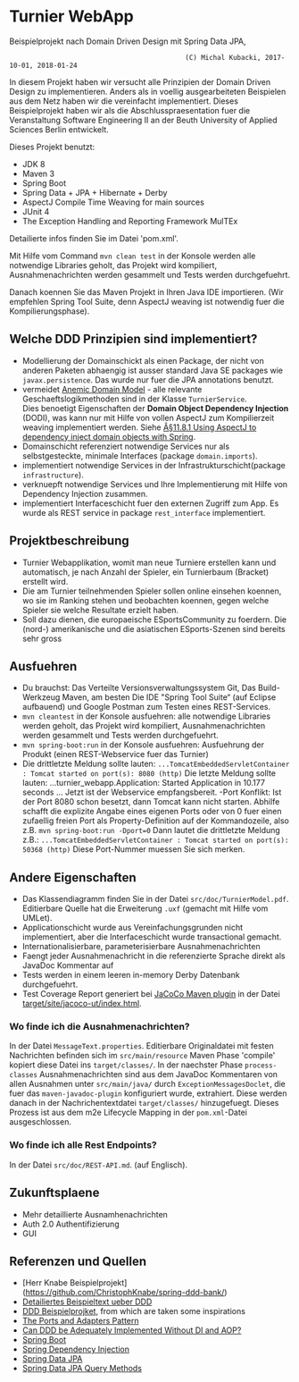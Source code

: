 Turnier WebApp 
=======================
Beispielprojekt nach Domain Driven Design mit Spring Data JPA,

                                                (C) Michal Kubacki, 2017-10-01, 2018-01-24

In diesem Projekt haben wir versucht alle Prinzipien der Domain Driven Design zu implementieren.  Anders als in voellig ausgearbeiteten Beispielen aus dem Netz haben wir die vereinfacht implementiert.
Dieses Beispielprojekt haben wir als die Abschlusspraesentation fuer die Veranstaltung Software Engineering II an der Beuth University of Applied Sciences Berlin entwickelt.

Dieses Projekt benutzt:

- JDK 8
- Maven 3
- Spring Boot
- Spring Data + JPA + Hibernate + Derby
- AspectJ Compile Time Weaving for main sources
- JUnit 4
- The Exception Handling and Reporting Framework MulTEx

Detailierte infos finden Sie im Datei 'pom.xml'.

Mit Hilfe vom Command `mvn clean test` in der Konsole werden alle notwendige Libraries geholt, das Projekt wird kompiliert, Ausnahmenachrichten werden gesammelt und Tests werden durchgefuehrt.

Danach koennen Sie das Maven Projekt in Ihren Java IDE importieren.
(Wir empfehlen Spring Tool Suite, denn AspectJ weaving ist notwendig fuer die Kompilierungsphase).

## Welche DDD Prinzipien sind implementiert?

- Modellierung der Domainschickt als einen Package, der nicht von anderen Paketen abhaengig ist ausser standard Java SE packages wie `javax.persistence`. Das wurde nur fuer die JPA annotations benutzt.
- vermeidet [Anemic Domain Model](https://martinfowler.com/bliki/AnemicDomainModel.html) - alle relevante Geschaeftslogikmethoden sind in der Klasse `TurnierService`.  
  Dies benoetigt Eigenschaften der **Domain Object Dependency Injection** (DODI), was kann nur mit Hilfe von vollen AspectJ zum Kompilierzeit weaving implementiert werden. 
  Siehe [Â§11.8.1 Using AspectJ to dependency inject domain objects with Spring](http://docs.spring.io/spring/docs/4.3.x/spring-framework-reference/html/aop.html#aop-atconfigurable).
- Domainschicht referenziert notwendige Services nur als selbstgesteckte, minimale Interfaces (package `domain.imports`).
- implementiert notwendige Services in der Infrastrukturschicht(package `infrastructure`).
- verknuepft notwendige Services und Ihre Implementierung mit Hilfe von Dependency Injection zusammen. 
- implementiert Interfaceschicht fuer den externen Zugriff zum App. Es wurde als REST service in package `rest_interface` implementiert. 

## Projektbeschreibung

- Turnier Webapplikation, womit man neue Turniere erstellen kann und automatisch, je nach Anzahl der Spieler, ein Turnierbaum (Bracket) erstellt wird.
- Die am Turnier teilnehmenden Spieler sollen online einsehen koennen, wo sie im Ranking stehen und beobachten koennen, gegen welche Spieler sie welche Resultate erzielt haben.
- Soll dazu dienen, die europaeische ESportsCommunity zu foerdern. Die (nord-) amerikanische und die asiatischen ESports-Szenen sind bereits sehr gross

## Ausfuehren
- Du brauchst: Das Verteilte Versionsverwaltungssystem Git, Das Build-Werkzeug Maven, am besten Die IDE "Spring Tool Suite“ (auf Eclipse aufbauend) und Google Postman zum Testen eines REST-Services.
- `mvn cleantest` in der Konsole ausfuehren: alle notwendige Libraries werden geholt, das Projekt wird kompiliert, Ausnahmenachrichten werden gesammelt und Tests werden durchgefuehrt.
- `mvn spring-boot:run` in der Konsole ausfuehren: Ausfuehrung der Produkt (einen REST-Webservice fuer das Turnier)
- Die drittletzte Meldung sollte lauten:
 `...TomcatEmbeddedServletContainer : Tomcat started on port(s): 8080 (http)`
Die letzte Meldung sollte lauten:
 ...turnier_webapp.Application: Started Application in 10.177 seconds ...
Jetzt ist der Webservice empfangsbereit.
-Port Konflikt:  Ist der Port 8080 schon besetzt, dann Tomcat kann nicht starten. 
Abhilfe schafft die explizite Angabe eines eigenen
Ports oder von 0 fuer einen zufaellig freien Port als Property-Definition auf der Kommandozeile, also z.B.
 `mvn spring-boot:run -Dport=0`
Dann lautet die drittletzte Meldung z.B.:
 `...TomcatEmbeddedServletContainer : Tomcat started on port(s): 50368 (http)`
Diese Port-Nummer muessen Sie sich merken.


## Andere Eigenschaften

- Das Klassendiagramm finden Sie in der Datei `src/doc/TurnierModel.pdf`. Editierbare Quelle hat die Erweiterung `.uxf` (gemacht mit Hilfe vom UMLet).
- Applicationschicht wurde aus Vereinfachungsgrunden nicht implementiert, aber die Interfaceschicht wurde transactional gemacht.
- Internationalisierbare, parameterisierbare Ausnahmenachrichten
- Faengt jeder Ausnahmenachricht in die referenzierte Sprache direkt als JavaDoc Kommentar auf
- Tests werden in einem leeren in-memory Derby Datenbank durchgefuehrt.
- Test Coverage Report generiert bei [JaCoCo Maven plugin](http://www.eclemma.org/jacoco/trunk/doc/maven.html) in der Datei [target/site/jacoco-ut/index.html](file:target/site/jacoco-ut/index.html).

### Wo finde ich die Ausnahmenachrichten?
In der Datei `MessageText.properties`. Editierbare Originaldatei mit festen Nachrichten befinden sich im `src/main/resource`
Maven Phase 'compile' kopiert diese Datei ins `target/classes/`.
In der naechster Phase `process-classes` Ausnahmenachrichten sind aus dem JavaDoc Kommentaren von allen Ausnahmen unter `src/main/java/` durch `ExceptionMessagesDoclet`, die fuer das `maven-javadoc-plugin` konfiguriert wurde, extrahiert.
Diese werden danach in der Nachrichentextdatei `target/classes/` hinzugefuegt.
Dieses Prozess ist aus dem m2e Lifecycle Mapping in der `pom.xml`-Datei ausgeschlossen.

### Wo finde ich alle Rest Endpoints?
In der Datei `src/doc/REST-API.md`. (auf Englisch). 

## Zukunftsplaene

- Mehr detaillierte Ausnamhenachrichten
- Auth 2.0 Authentifizierung
- GUI

## Referenzen und Quellen
- [Herr Knabe Beispielprojekt] (https://github.com/ChristophKnabe/spring-ddd-bank/)
- [Detailiertes Beispieltext ueber DDD](https://www.mirkosertic.de/blog/2013/04/domain-driven-design-example/)
- [DDD Beispielprojket](https://github.com/citerus/dddsample-core), from which are taken some inspirations
- [The Ports and Adapters Pattern](http://alistair.cockburn.us/Hexagonal+architecture)
- [Can DDD be Adequately Implemented Without DI and AOP?](https://www.infoq.com/news/2008/02/ddd-di-aop)
- [Spring Boot](https://spring.io/guides/gs/spring-boot/)
- [Spring Dependency Injection](http://projects.spring.io/spring-framework/)
- [Spring Data JPA](https://spring.io/guides/gs/accessing-data-jpa/)
- [Spring Data JPA Query Methods](http://docs.spring.io/spring-data/jpa/docs/current/reference/html/#jpa.query-methods)

